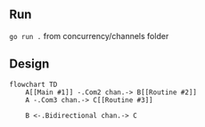 ## Run
`go run .` from concurrency/channels folder

## Design
```mermaid
flowchart TD
    A[[Main #1]] -.Com2 chan.-> B[[Routine #2]]
    A -.Com3 chan.-> C[[Routine #3]]
    
    B <-.Bidirectional chan.-> C
```